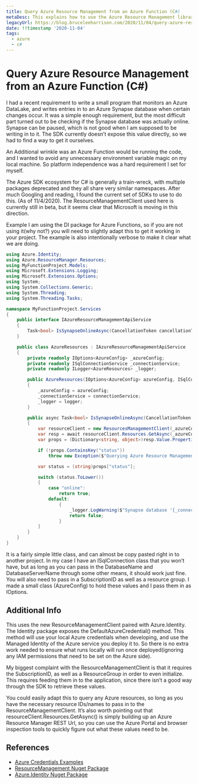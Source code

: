 ```yaml
---
title: Query Azure Resource Management from an Azure Function (C#)
metaDesc: This explains how to use the Azure Resource Management library for C# to query resources
legacyUrl: https://blog.bruceleeharrison.com/2020/11/04/query-azure-resource-management-from-an-azure-function-c/
date: !!timestamp '2020-11-04'
tags:
  - azure
  - c#
---
```


# Query Azure Resource Management from an Azure Function (C#)

I had a recent requirement to write a small program that monitors an Azure DataLake, and writes entries in to an Azure Synapse database when certain changes occur. It was a simple enough requirement, but the most difficult part turned out to be checking if the Synapse database was actually online. Synapse can be paused, which is not good when I am supposed to be writing in to it. The SDK currently doesn’t expose this value directly, so we had to find a way to get it ourselves.

An Additional wrinkle was an Azure Function would be running the code, and I wanted to avoid any unnecessary environment variable magic on my local machine. So platform independence was a hard requirement I set for myself.

The Azure SDK ecosystem for C# is generally a train-wreck, with multiple packages deprecated and they all share very similar namespaces. After much Googling and reading, I found the current set of SDKs to use to do this. (As of 11/4/2020). The ResourceManagementClient used here is currently still in beta, but it seems clear that Microsoft is moving in this direction.

Example
I am using the DI package for Azure Functions, so if you are not using it(why not?) you will need to slightly adapt this to get it working in your project. The example is also intentionally verbose to make it clear what we are doing.

```csharp
using Azure.Identity;
using Azure.ResourceManager.Resources;
using MyFunctionProject.Models;
using Microsoft.Extensions.Logging;
using Microsoft.Extensions.Options;
using System;
using System.Collections.Generic;
using System.Threading;
using System.Threading.Tasks;

namespace MyFunctionProject.Services
{
    public interface IAzureResourceManagementApiService
    {
        Task<bool> IsSynapseOnlineAsync(CancellationToken cancellationToken);
    }

    public class AzureResources : IAzureResourceManagementApiService
    {
        private readonly IOptions<AzureConfig> _azureConfig;
        private readonly ISqlConnectionService _connectionService;
        private readonly ILogger<AzureResources> _logger;

        public AzureResources(IOptions<AzureConfig> azureConfig, ISqlConnectionService connectionService, ILogger<AzureResources> logger)
        {
            _azureConfig = azureConfig;
            _connectionService = connectionService;
            _logger = logger;
        }

        public async Task<bool> IsSynapseOnlineAsync(CancellationToken cancellationToken)
        {
            var resourceClient = new ResourcesManagementClient(_azureConfig.Value.SubscriptionId, new DefaultAzureCredential());
            var resp = await resourceClient.Resources.GetAsync(_azureConfig.Value.ResourceGroup, $"Microsoft.Sql/servers", _connectionService.DatabaseServerName, "databases", _connectionService.DatabaseName, "2020-08-01-preview", cancellationToken);
            var props = (Dictionary<string, object>)resp.Value.Properties;

            if (!props.ContainsKey("status"))
                throw new Exception($"Querying Azure Resource Management for '{_connectionService.DatabaseServerName}/{_connectionService.DatabaseName}' did not return the expected response. 'status' key not found in resource properties.");

            var status = (string)props["status"];

            switch (status.ToLower())
            {
                case "online":
                    return true;
                default:
                    {
                        _logger.LogWarning($"Synapse database '{_connectionService.DatabaseServerName}/{_connectionService.DatabaseName}' is not online, it is '{status}'");
                        return false;
                    }
            }
        }
    }
}
```

It is a fairly simple little class, and can almost be copy pasted right in to another project. In my case I have an ISqlConnection class that you won’t have, but as long as you can pass in the DatabaseName and DatabaseServerName through some other means, it should work just fine. You will also need to pass in a SubscriptionID as well as a resource group. I made a small class (AzureConfig) to hold these values and I pass them in as IOptions.

## Additional Info

This uses the new ResourceManagementClient paired with Azure.Identity. The Identity package exposes the DefaultAzureCredential() method. This method will use your local Azure credentials when developing, and use the Managed Identity of the Azure service you deploy it to. So there is no extra work needed to ensure what runs locally will run once deployed(ignoring any IAM permissions that need to be set on the Azure side).

My biggest complaint with the ResourceManagementClient is that it requires the SubscriptionID, as well as a ResourceGroup in order to even initialize. This requires feeding them in to the application, since there isn’t a good way through the SDK to retrieve these values.

You could easily adapt this to query any Azure resources, so long as you have the necessary resource IDs/names to pass in to the ResourceManagementClient. It’s also worth pointing out that resourceClient.Resources.GetAsync() is simply building up an Azure Resource Manager REST Url, so you can use the Azure Portal and browser inspection tools to quickly figure out what these values need to be.

## References

- [Azure Credentials Examples](https://docs.microsoft.com/en-us/dotnet/api/overview/azure/identity-readme#examples)
- [ResourceManagement Nuget Package](https://www.nuget.org/packages/Microsoft.Azure.Management.ResourceManager)
- [Azure.Identity Nuget Package](https://www.nuget.org/packages/Azure.Identity)
